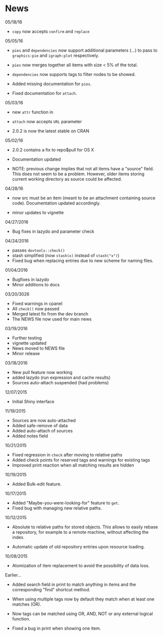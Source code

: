 
# News

05/18/16

+ `copy` now accepts `confirm` and `replace`


05/05/16

+ `pies` and `dependencies` now support additional parameters (...) to
pass to `graphics:pie` and `igraph:plot` respectively.

+ `pies` now merges together all items with size < 5% of the total.

+ `dependencies` now supports tags to filter nodes to be showed.

+ Added missing documentation for `pies`.

+ Fixed documentation for `attach`.

05/03/16

+ new `attr` function in

+ `attach` now accepts `URL` parameter

+ 2.0.2 is now the latest stable on CRAN


05/02/16

+ 2.0.2 contains a fix to repo$pull for OS X

+ Documentation updated

+ NOTE: previous change implies that not all items have a "source"
field. This does not seem to be a problem. However, older items
storing current working directory as source could be affected.

04/28/16

+ now src must be an item (meant to be an attachment containing source
code). Documentation updated accordingly.

+ minor updates to vignette


04/27/2016

+ Bug fixes in lazydo and parameter check

04/24/2016

+ passes `devtools::check()`
+ stash simplified (now `stash(x)` instead of `stash("x")`)
+ Fixed bug when replacing entries due to new scheme for naming files.

01/04/2016

+ Bugfixes in lazydo
+ Minor additions to docs


03/20/3026

+ Fixed warnings in cpanel
+ All `check()` now passed
+ Merged latest fix from the dev branch
+ The NEWS file now used for main news


03/19/2016

+ Further testing
+ vignette updated
+ News moved to NEWS file
+ Minor release

03/18/2016

+ New pull feature now working
+ added lazydo (run expression and cache results)
+ Sources auto-attach suspended (had problems)

12/07/2015

+ Initial Shiny interface


11/19/2015

+ Sources are now auto-attached
+ Added safe-remove of data
+ Added auto-attach of sources
+ Added notes field

10/21/2015

+ Fixed regression in `check` after moving to relative paths
+ Added check points for reserved tags and warnings for existing tags
+ Improved print reaction when all matching results are hidden

10/19/2015

+ Added Bulk-edit feature.

10/17/2015

+ Added "Maybe-you-were-looking-for" feature to `get`.
+ Fixed bug with managing new relative paths.

10/12/2015

+ Absolute to relative paths for stored objects. This allows to easily
rebase a repository, for example to a remote machine, without affecting
the index.

+ Automatic update of old repository entries upon resource loading.

10/08/2015

+ Atomization of item replacement to avoid the possibility of data
loss.

Earlier...

+ Added search field in print to match anything in items and the
corresponding "find" shortcut method.

+ When using multiple tags now by default they match when at least one
matches (OR).

+ Now tags can be matched using OR, AND, NOT or any external logical
function.

+ Fixed a bug in print when showing one item.
